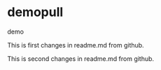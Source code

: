 # demopull
demo

This is first changes in readme.md from github.

This is second changes in readme.md from github.

